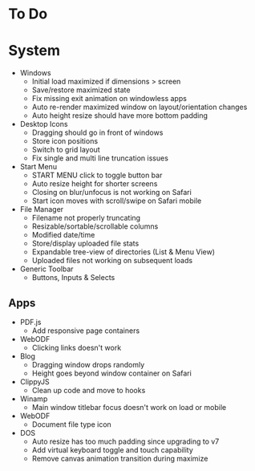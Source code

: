 # To Do

# System

- Windows
  - Initial load maximized if dimensions > screen
  - Save/restore maximized state
  - Fix missing exit animation on windowless apps
  - Auto re-render maximized window on layout/orientation changes
  - Auto height resize should have more bottom padding
- Desktop Icons
  - Dragging should go in front of windows
  - Store icon positions
  - Switch to grid layout
  - Fix single and multi line truncation issues
- Start Menu
  - START MENU click to toggle button bar
  - Auto resize height for shorter screens
  - Closing on blur/unfocus is not working on Safari
  - Start icon moves with scroll/swipe on Safari mobile
- File Manager
  - Filename not properly truncating
  - Resizable/sortable/scrollable columns
  - Modified date/time
  - Store/display uploaded file stats
  - Expandable tree-view of directories (List & Menu View)
  - Uploaded files not working on subsequent loads
- Generic Toolbar
  - Buttons, Inputs & Selects

## Apps

- PDF.js
  - Add responsive page containers
- WebODF
  - Clicking links doesn't work
- Blog
  - Dragging window drops randomly
  - Height goes beyond window container on Safari
- ClippyJS
  - Clean up code and move to hooks
- Winamp
  - Main window titlebar focus doesn't work on load or mobile
- WebODF
  - Document file type icon
- DOS
  - Auto resize has too much padding since upgrading to v7
  - Add virtual keyboard toggle and touch capability
  - Remove canvas animation transition during maximize
